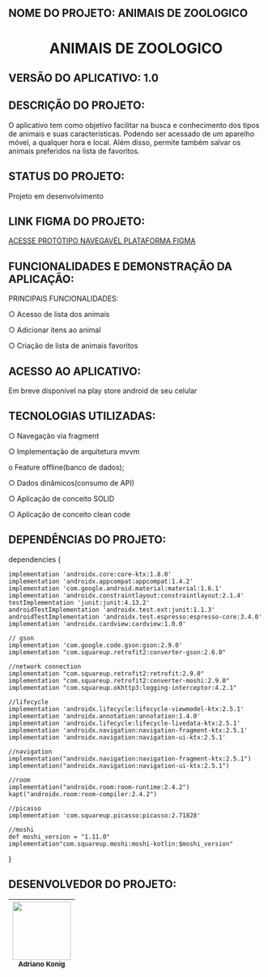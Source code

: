 ## NOME DO PROJETO: ANIMAIS DE ZOOLOGICO
<h1 align="center"> ANIMAIS DE ZOOLOGICO </h1>

## VERSÃO DO APLICATIVO: 1.0

## DESCRIÇÃO DO PROJETO:

O aplicativo tem como objetivo facilitar na busca e conhecimento dos tipos de animais e suas caracteristicas.
Podendo ser acessado de um aparelho móvel, a qualquer hora e local. Além disso, permite também salvar os animais preferidos na lista de favoritos.

## STATUS DO PROJETO:

Projeto em desenvolvimento

## LINK FIGMA DO PROJETO:
<a href="https://www.figma.com/proto/fkcWL1cqUN7vIXWrdrmLcS/ZOO-(Copy)?node-id=0%3A1" target="_blank">ACESSE PROTÓTIPO NAVEGAVÉL PLATAFORMA FIGMA</a>


## FUNCIONALIDADES E DEMONSTRAÇÃO DA APLICAÇÃO:

PRINCIPAIS FUNCIONALIDADES:

○ Acesso de lista dos animais 

○ Adicionar itens ao animal

○ Criação de lista de animais favoritos




## ACESSO AO APLICATIVO:

Em breve disponivel na play store android de seu celular

## TECNOLOGIAS UTILIZADAS:

○ Navegação via fragment

○ Implementação de arquitetura mvvm

o Feature offline(banco de dados);

○ Dados dinâmicos(consumo de API)

○ Aplicação de conceito SOLID

○ Aplicação de conceito clean code

## DEPENDÊNCIAS DO PROJETO:

dependencies {

    implementation 'androidx.core:core-ktx:1.8.0'
    implementation 'androidx.appcompat:appcompat:1.4.2'
    implementation 'com.google.android.material:material:1.6.1'
    implementation 'androidx.constraintlayout:constraintlayout:2.1.4'
    testImplementation 'junit:junit:4.13.2'
    androidTestImplementation 'androidx.test.ext:junit:1.1.3'
    androidTestImplementation 'androidx.test.espresso:espresso-core:3.4.0'
    implementation 'androidx.cardview:cardview:1.0.0'

    // gson
    implementation 'com.google.code.gson:gson:2.9.0'
    implementation "com.squareup.retrofit2:converter-gson:2.6.0"

    //network connection
    implementation "com.squareup.retrofit2:retrofit:2.9.0"
    implementation "com.squareup.retrofit2:converter-moshi:2.9.0"
    implementation "com.squareup.okhttp3:logging-interceptor:4.2.1"

    //lifecycle
    implementation 'androidx.lifecycle:lifecycle-viewmodel-ktx:2.5.1'
    implementation 'androidx.annotation:annotation:1.4.0'
    implementation 'androidx.lifecycle:lifecycle-livedata-ktx:2.5.1'
    implementation 'androidx.navigation:navigation-fragment-ktx:2.5.1'
    implementation 'androidx.navigation:navigation-ui-ktx:2.5.1'

    //navigation
    implementation("androidx.navigation:navigation-fragment-ktx:2.5.1")
    implementation("androidx.navigation:navigation-ui-ktx:2.5.1")

    //room
    implementation("androidx.room:room-runtime:2.4.2")
    kapt("androidx.room:room-compiler:2.4.2")

    //picasso
    implementation 'com.squareup.picasso:picasso:2.71828'

    //moshi
    def moshi_version = "1.11.0"
    implementation"com.squareup.moshi:moshi-kotlin:$moshi_version"
}


## DESENVOLVEDOR DO PROJETO:

|[<img src="https://avatars.githubusercontent.com/Adriano-konig" width=115><br><sub>Adriano Konig</sub>](https://github.com/28drico) |
| :-------------------------------------------------------------------------------------------------------------------------------------------------------------------------------------------------------: |
